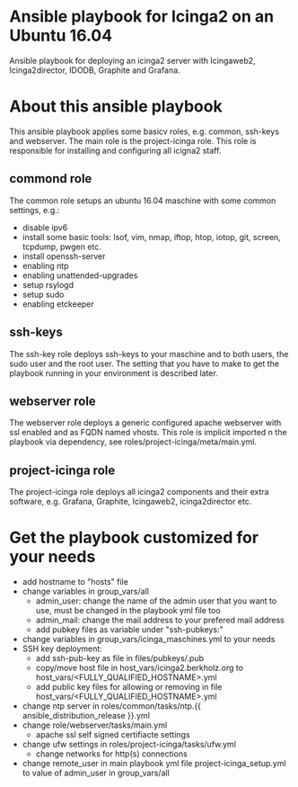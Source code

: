 # Ansible playbook for Icinga2 on an Ubuntu 16.04
Ansible playbook for deploying an icinga2 server with Icingaweb2, Icinga2director, IDODB, Graphite and Grafana.

# About this ansible playbook
This ansible playbook applies some basicv roles, e.g. common, ssh-keys and webserver. The main role is the project-icinga role. This role is responsible for installing and configuring all icigna2 staff.

## commond role
The common role setups an ubuntu 16.04 maschine with some common settings, e.g.:
* disable ipv6
* install some basic tools: lsof, vim, nmap, iftop, htop, iotop, git, screen, tcpdump, pwgen etc.
* install openssh-server
* enabling ntp
* enabling unattended-upgrades
* setup rsylogd
* setup sudo 
* enabling etckeeper

## ssh-keys
The ssh-key role deploys ssh-keys to your maschine and to both users, the sudo user and the root user. The setting that you have to make to get the playbook running in your environment is described later.

## webserver role
The webserver role deploys a generic configured apache webserver with ssl enabled and as FQDN named vhosts. This role is implicit imported n the playbook via dependency, see roles/project-icinga/meta/main.yml.

## project-icinga role
The project-icinga role deploys all icinga2 components and their extra software, e.g. Grafana, Graphite, Icingaweb2, icinga2director etc.

# Get the playbook customized for your needs
* add hostname to "hosts" file
* change variables in group_vars/all
  - admin_user: change the name of the admin user that you want to use, must be changed in the playbook yml file too
  - admin_mail: change the mail address to your prefered mail address
  - add pubkey files as variable under "ssh-pubkeys:" 
* change variables in group_vars/icinga_maschines.yml to your needs
* SSH key deployment:
  - add ssh-pub-key as file in files/pubkeys/<USERNAME>.pub
  - copy/move host file in host_vars/icinga2.berkholz.org to host_vars/<FULLY_QUALIFIED_HOSTNAME>.yml 
  - add public key files for allowing or removing in file host_vars/<FULLY_QUALIFIED_HOSTNAME>.yml 
* change ntp server in roles/common/tasks/ntp.{{ ansible_distribution_release }}.yml
* change role/webserver/tasks/main.yml
  - apache ssl self signed certifiacte settings
* change ufw settings in roles/project-icinga/tasks/ufw.yml
  - change networks for http(s) connections
* change remote_user in main playbook yml file project-icinga_setup.yml to value of admin_user in group_vars/all 

